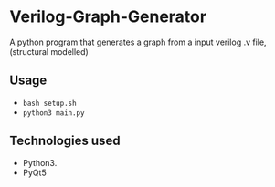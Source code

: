 # Verilog-Graph-Generator
A python program that generates a graph from a input verilog .v file, (structural modelled)

## Usage
- ```bash setup.sh```
- ```python3 main.py```

## Technologies used
- Python3.
- PyQt5
